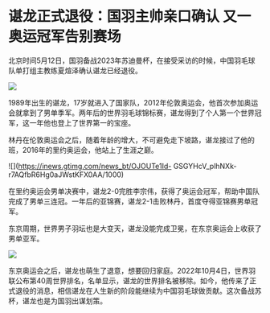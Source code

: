 # 谌龙正式退役：国羽主帅亲口确认 又一奥运冠军告别赛场

北京时间5月12日，国羽备战2023年苏迪曼杯，在接受采访的时候，中国羽毛球队单打组主教练夏煊泽确认谌龙已经退役。

![](https://inews.gtimg.com/news_bt/OUGMs8MAzHpjpGNgVSBc2zU1euBE8hvExZxzRQg9nVxNQAA/1000)

1989年出生的谌龙，17岁就进入了国家队，2012年伦敦奥运会，他首次参加奥运会就拿到了男单季军。两年后的世界羽毛球锦标赛，谌龙得到了个人第一个世界冠军，这一年他也登上了世界第一的宝座。

林丹在伦敦奥运会之后，随着年龄的增大，不可避免走下坡路，谌龙接过了他的班，2016年的里约奥运会，他站上了生涯之巅。

![](https://inews.gtimg.com/news_bt/OJOUTe1Id-
GSGYHcV_plhNXk-r7AQfbR6Hg0aJWstKFX0AA/1000)

在里约奥运会男单决赛中，谌龙2-0完胜李宗伟，获得了奥运会冠军，帮助中国队完成了男单三连冠。一年后的亚锦赛，谌龙2-1击败林丹，首度夺得亚锦赛男单冠军。

东京周期，世界男子羽坛也是大变天，谌龙没能完成卫冕，在东京奥运会上收获了男单亚军。

![](https://inews.gtimg.com/news_bt/Oyglx78Q-YQbpMbPFjHUKFVpCGUwi06p7JAxCZ8D79h-AAA/1000)

东京奥运会之后，谌龙也萌生了退意，想要回归家庭。2022年10月4日，世界羽联公布第40周世界排名，名单显示，谌龙的世界排名被移除。如今，他传来了正式退役的消息，相信谌龙在人生新的阶段能继续为中国羽毛球做贡献。这次备战苏杯，谌龙也是为国羽出谋划策。

